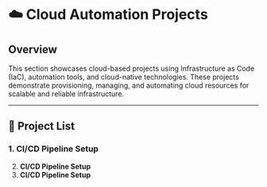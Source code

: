 # ☁️ Cloud Automation Projects

## Overview
This section showcases cloud-based projects using Infrastructure as Code (IaC), automation tools, and cloud-native technologies. These projects demonstrate provisioning, managing, and automating cloud resources for scalable and reliable infrastructure.

---

## 📂 Project List

### 1. **CI/CD Pipeline Setup**
2. **CI/CD Pipeline Setup**
3. **CI/CD Pipeline Setup**

